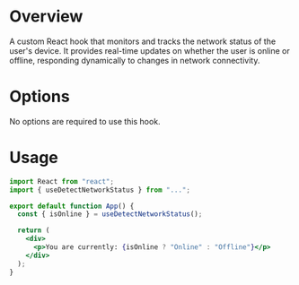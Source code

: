 # Overview

A custom React hook that monitors and tracks the network status of the user's device. It provides real-time updates on whether the user is online or offline, responding dynamically to changes in network connectivity.

# Options

No options are required to use this hook.

# Usage

```jsx
import React from "react";
import { useDetectNetworkStatus } from "...";

export default function App() {
  const { isOnline } = useDetectNetworkStatus();

  return (
    <div>
      <p>You are currently: {isOnline ? "Online" : "Offline"}</p>
    </div>
  );
}
```
